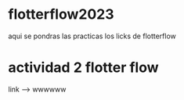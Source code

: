 # flotterflow2023
aqui se pondras las practicas los licks de flotterflow

# actividad 2 flotter flow
link --> wwwwww
